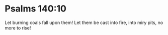 # Psalms 140:10

Let burning coals fall upon them! Let them be cast into fire, into miry pits, no more to rise!
